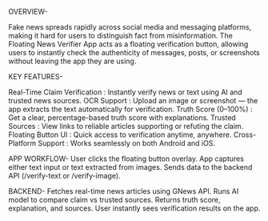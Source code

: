 OVERVIEW-

Fake news spreads rapidly across social media and messaging platforms, making it hard for users to distinguish fact from misinformation.
The Floating News Verifier App acts as a floating verification button, allowing users to instantly check the authenticity of messages, posts, or screenshots without leaving the app they are using.

KEY FEATURES-

Real-Time Claim Verification : Instantly verify news or text using AI and trusted news sources.
OCR Support : Upload an image or screenshot — the app extracts the text automatically for verification.
Truth Score (0–100%) : Get a clear, percentage-based truth score with explanations.
Trusted Sources : View links to reliable articles supporting or refuting the claim.
Floating Button UI : Quick access to verification anytime, anywhere.
Cross-Platform Support : Works seamlessly on both Android and iOS.

APP WORKFLOW-
User clicks the floating button overlay.
App captures either text input or text extracted from images.
Sends data to the backend API (/verify-text or /verify-image).

BACKEND-
Fetches real-time news articles using GNews API.
Runs AI model to compare claim vs trusted sources.
Returns truth score, explanation, and sources.
User instantly sees verification results on the app.

